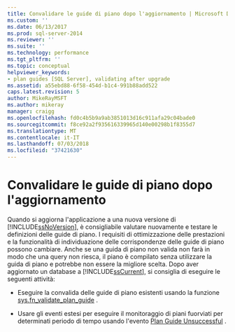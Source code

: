 ```yaml
---
title: Convalidare le guide di piano dopo l'aggiornamento | Microsoft Docs
ms.custom: ''
ms.date: 06/13/2017
ms.prod: sql-server-2014
ms.reviewer: ''
ms.suite: ''
ms.technology: performance
ms.tgt_pltfrm: ''
ms.topic: conceptual
helpviewer_keywords:
- plan guides [SQL Server], validating after upgrade
ms.assetid: a55ebd88-6f58-454d-b1c4-991b88add522
caps.latest.revision: 5
author: MikeRayMSFT
ms.author: mikeray
manager: craigg
ms.openlocfilehash: fd0c4b5b9a9ab3851013d16c911afa29c04bade0
ms.sourcegitcommit: f8ce92a2f935616339965d140e00298b1f8355d7
ms.translationtype: MT
ms.contentlocale: it-IT
ms.lasthandoff: 07/03/2018
ms.locfileid: "37421630"
---
```

# <a name="validate-plan-guides-after-upgrade"></a>Convalidare le guide di piano dopo l'aggiornamento
  Quando si aggiorna l'applicazione a una nuova versione di [!INCLUDE[ssNoVersion](../../includes/ssnoversion-md.md)], è consigliabile valutare nuovamente e testare le definizioni delle guide di piano. I requisiti di ottimizzazione delle prestazioni e la funzionalità di individuazione delle corrispondenze delle guide di piano possono cambiare. Anche se una guida di piano non valida non farà in modo che una query non riesca, il piano è compilato senza utilizzare la guida di piano e potrebbe non essere la migliore scelta. Dopo aver aggiornato un database a [!INCLUDE[ssCurrent](../../includes/sscurrent-md.md)], si consiglia di eseguire le seguenti attività:  
  
-   Eseguire la convalida delle guide di piano esistenti usando la funzione [sys.fn_validate_plan_guide](/sql/relational-databases/system-functions/sys-fn-validate-plan-guide-transact-sql) .  
  
-   Usare gli eventi estesi per eseguire il monitoraggio di piani fuorviati per determinati periodo di tempo usando l'evento [Plan Guide Unsuccessful](../event-classes/plan-guide-unsuccessful-event-class.md) .  
  
  
